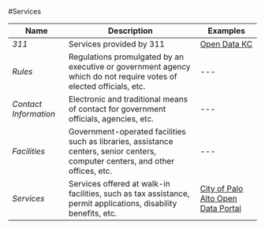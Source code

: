 #Services

| Name | Description | Examples |
| --- | --- | --- |
| *311* | Services provided by 311 | [Open Data KC](https://data.kcmo.org/browse?category=311&utf8=%E2%9C%93) |
| *Rules* |	Regulations promulgated by an executive or government agency which do not require votes of elected officials, etc. | --- |
| *Contact Information* |	Electronic and traditional means of contact for government officials, agencies, etc. | --- |
| *Facilities* |	Government-operated facilities such as libraries, assistance centers, senior centers, computer centers, and other offices, etc. | --- |
| *Services* |	Services offered at walk-in facilities, such as tax assistance, permit applications, disability benefits, etc. | [City of Palo Alto Open Data Portal](http://data.cityofpaloalto.org/dashboards/8873/city-services/) |
